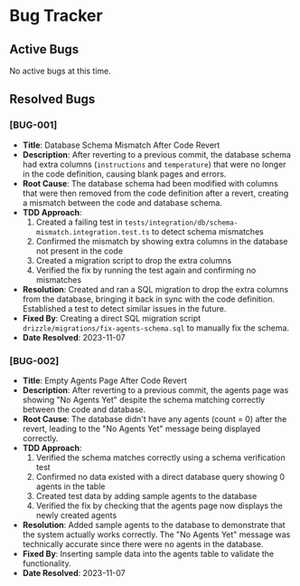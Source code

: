 # Bug Tracker

## Active Bugs

No active bugs at this time.

## Resolved Bugs

### [BUG-001]
- **Title**: Database Schema Mismatch After Code Revert
- **Description**: After reverting to a previous commit, the database schema had extra columns (`instructions` and `temperature`) that were no longer in the code definition, causing blank pages and errors.
- **Root Cause**: The database schema had been modified with columns that were then removed from the code definition after a revert, creating a mismatch between the code and database schema.
- **TDD Approach**: 
  1. Created a failing test in `tests/integration/db/schema-mismatch.integration.test.ts` to detect schema mismatches
  2. Confirmed the mismatch by showing extra columns in the database not present in the code
  3. Created a migration script to drop the extra columns
  4. Verified the fix by running the test again and confirming no mismatches
- **Resolution**: Created and ran a SQL migration to drop the extra columns from the database, bringing it back in sync with the code definition. Established a test to detect similar issues in the future.
- **Fixed By**: Creating a direct SQL migration script `drizzle/migrations/fix-agents-schema.sql` to manually fix the schema.
- **Date Resolved**: 2023-11-07 

### [BUG-002]
- **Title**: Empty Agents Page After Code Revert
- **Description**: After reverting to a previous commit, the agents page was showing "No Agents Yet" despite the schema matching correctly between the code and database.
- **Root Cause**: The database didn't have any agents (count = 0) after the revert, leading to the "No Agents Yet" message being displayed correctly.
- **TDD Approach**: 
  1. Verified the schema matches correctly using a schema verification test
  2. Confirmed no data existed with a direct database query showing 0 agents in the table
  3. Created test data by adding sample agents to the database
  4. Verified the fix by checking that the agents page now displays the newly created agents
- **Resolution**: Added sample agents to the database to demonstrate that the system actually works correctly. The "No Agents Yet" message was technically accurate since there were no agents in the database.
- **Fixed By**: Inserting sample data into the agents table to validate the functionality.
- **Date Resolved**: 2023-11-07 